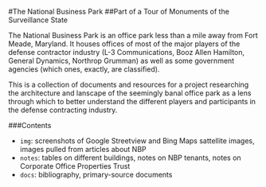 #The National Business Park
##Part of a Tour of Monuments of the Surveillance State

The National Business Park is an office park less than a mile away from Fort Meade, Maryland. It houses offices of most of the major players of the defense contractor industry (L-3 Communications, Booz Allen Hamilton, General Dynamics, Northrop Grumman) as well as some government agencies (which ones, exactly, are classified). 

This is a collection of documents and resources for  a project researching the architecture and lanscape of the seemingly banal office park as a lens through which to better understand the different players and participants in the defense contracting industry.

###Contents

* `img`: screenshots of Google Streetview and Bing Maps sattellite images, images pulled from articles about NBP
* `notes`: tables on different buildings, notes on NBP tenants, notes on Corporate Office Properties Trust
* `docs`: bibliography, primary-source documents